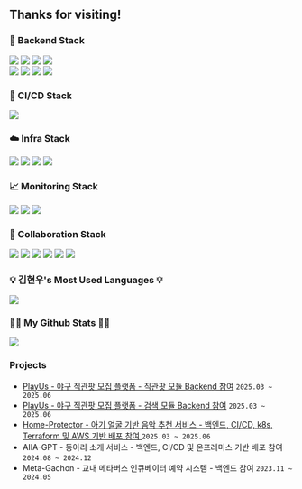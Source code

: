 ## Thanks for visiting!


<h3>🚀 Backend Stack</h3>
<p>
  <img src="https://img.shields.io/badge/Spring Boot-6DB33F?style=for-the-badge&logo=springboot&logoColor=white"/>
  <img src="https://img.shields.io/badge/Spring%20Security-6DB33F?style=for-the-badge&logo=springsecurity&logoColor=white"/>
  <img src="https://img.shields.io/badge/JUnit5-25A162?style=for-the-badge&logo=JUnit5&logoColor=white"/> 
  <img src="https://img.shields.io/badge/k6-7D64FF?style=for-the-badge&logo=k6&logoColor=white"/>
  <!-- <img src="https://img.shields.io/badge/JWT-black?style=for-the-badge&logo=JSON%20web%20tokens"/> -->
  <br/>
  <img src="https://img.shields.io/badge/MySQL-4479A1?style=for-the-badge&logo=MySQL&logoColor=white"/>
  <img src="https://img.shields.io/badge/MongoDB-47A248?style=for-the-badge&logo=mongodb&logoColor=white"/>
  <img src="https://img.shields.io/badge/Elasticsearch-005571?style=for-the-badge&logo=elasticsearch&logoColor=white"/> 
  <img src="https://img.shields.io/badge/Redis-FF4438?style=for-the-badge&logo=Redis&logoColor=white"/>
</p>



<h3>🔧 CI/CD Stack</h3>
<p>
  <img src="https://img.shields.io/badge/github%20actions-2671E5?style=for-the-badge&logo=githubactions&logoColor=white"/>
<!--   <img src="https://img.shields.io/badge/ArgoCD-EF7B4D?style=for-the-badge&logo=Argo&logoColor=white"/> -->
</p>



<h3>☁️ Infra Stack</h3>
<p>
  <img src="https://img.shields.io/badge/Docker-3776AB?style=for-the-badge&logo=Docker&logoColor=white"/>
  <img src="https://img.shields.io/badge/Kubernetes-326CE5?style=for-the-badge&logo=Kubernetes&logoColor=white"/>
  <img src="https://img.shields.io/badge/AWS-FF9900?style=for-the-badge&logo=amazon-aws&logoColor=white"/>
  <img src="https://img.shields.io/badge/terraform-%235835CC.svg?style=for-the-badge&logo=terraform&logoColor=white"/>
</p>



<h3>📈 Monitoring Stack</h3>
<p>
  <img src="https://img.shields.io/badge/Prometheus-E6522C?style=for-the-badge&logo=Prometheus&logoColor=white"/>
  <img src="https://img.shields.io/badge/grafana-F46800?style=for-the-badge&logo=grafana&logoColor=white"/>
  <img src="https://img.shields.io/badge/sentry-362D59?style=for-the-badge&logo=sentry&logoColor=white"/>
</p>



<h3>🤝 Collaboration Stack</h3>
<p>
  <img src="https://img.shields.io/badge/git-F05033?style=for-the-badge&logo=git&logoColor=white"/>
  <img src="https://img.shields.io/badge/github-121011?style=for-the-badge&logo=github&logoColor=white"/>
  <img src="https://img.shields.io/badge/Notion-000000?style=for-the-badge&logo=notion&logoColor=white"/>
  <img src="https://img.shields.io/badge/jira-0A0FFF?style=for-the-badge&logo=jira&logoColor=white"/>
  <img src="https://img.shields.io/badge/Slack-4A154B?style=for-the-badge&logo=slack&logoColor=white"/>
  <img src="https://img.shields.io/badge/Discord-COLOR?style=for-the-badge&logo=Discord&color=5865F2&logoColor=white"/>
</p>

<!--
<h3>🤝 Now I'm studying these...</h3>
--!>




<h3>💡 김현우's Most Used Languages 💡</h3>
<p>
  <img src="https://github-readme-stats.vercel.app/api/top-langs/?username=han16935&layout=compact&show_icons=true&show_owner=true&hide_title=true&theme=nord" />
</p>

<h3>👩‍💻 My Github Stats 👩‍💻</h3>
<p>
  <img src="https://github-readme-stats.vercel.app/api?username=han16935&show_icons=true&theme=nord" />
</p>

<h3> Projects </h3>
<ul>
   <li>
      <a href="https://github.com/KEA-ChunSam/PlayUs-twp-service">PlayUs - 야구 직관팟 모집 플랫폼 - 직관팟 모듈 Backend 참여</a> <code>2025.03 ~ 2025.06</code>
   </li>   

   <li>
      <a href="https://github.com/KEA-ChunSam/PlayUs-search-service">PlayUs - 야구 직관팟 모집 플랫폼 - 검색 모듈 Backend 참여</a> <code>2025.03 ~ 2025.06</code>
   </li>

   <li>
      <a href="https://github.com/GCU-Home-Protector">Home-Protector - 아기 얼굴 기반 음악 추천 서비스 - 백엔드, CI/CD, k8s, Terraform 및 AWS 기반 배포 참여 </a> <code>2025.03 ~ 2025.06</code>
   </li>

   <li>
      AIIA-GPT - 동아리 소개 서비스 - 백엔드, CI/CD 및 온프레미스 기반 배포 참여 </a> <code>2024.08 ~ 2024.12</code>
   </li>

   <li>
      Meta-Gachon - 교내 메타버스 인큐베이터 예약 시스템 - 백엔드 참여 </a> <code>2023.11 ~ 2024.05</code>
   </li>
</ul>

